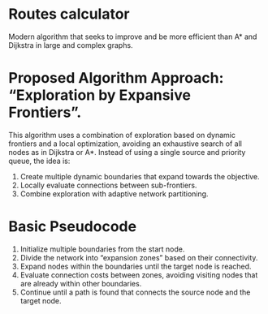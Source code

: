 # Routes calculator

Modern algorithm that seeks to improve and be more efficient than A\* and Dijkstra in large and complex graphs.

# Proposed Algorithm Approach: “Exploration by Expansive Frontiers”.

This algorithm uses a combination of exploration based on dynamic frontiers and a local optimization, avoiding an exhaustive search of all nodes as in Dijkstra or A\*. Instead of using a single source and priority queue, the idea is:

1. Create multiple dynamic boundaries that expand towards the objective.
2. Locally evaluate connections between sub-frontiers.
3. Combine exploration with adaptive network partitioning.

# Basic Pseudocode

1. Initialize multiple boundaries from the start node.
2. Divide the network into “expansion zones” based on their connectivity.
3. Expand nodes within the boundaries until the target node is reached.
4. Evaluate connection costs between zones, avoiding visiting nodes that are already within other boundaries.
5. Continue until a path is found that connects the source node and the target node.
